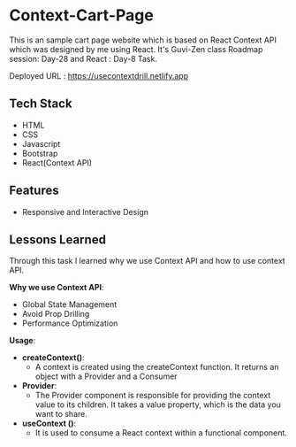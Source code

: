 # Context-Cart-Page

This is an sample cart page website which is based on React Context API which was designed by me using React. It's Guvi-Zen class Roadmap session: Day-28 and React : Day-8 Task.

Deployed URL : https://usecontextdrill.netlify.app

## Tech Stack

- HTML
- CSS
- Javascript
- Bootstrap
- React(Context API)

## Features

- Responsive and Interactive Design

## Lessons Learned

Through this task I learned why we use Context API and how to use context API.

<b>Why we use Context API</b>: 
- Global State Management
- Avoid Prop Drilling
- Performance Optimization
  
<b>Usage</b>: 
- <b>createContext()</b>:
	- A context is created using the createContext function. It returns an object with a Provider and a Consumer
- <b>Provider</b>:
  - The Provider component is responsible for providing the context value to its children. It takes a value property, which is the data you want to share.
- <b>useContext ()</b>:
	- It is used to consume a React context within a functional component.

